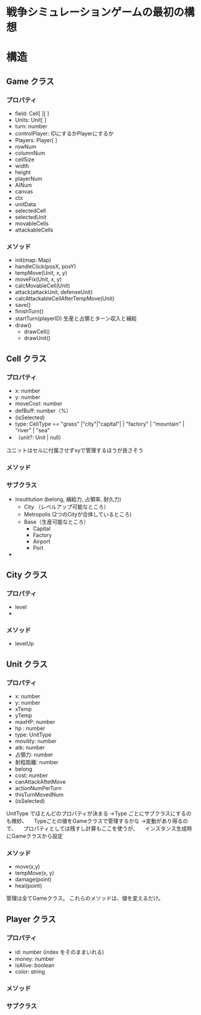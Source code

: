 # 戦争シミュレーションゲームの最初の構想



# 構造

## Game クラス

### プロパティ
* field: Cell[ ][ ]
* Units: Unit[ ]
* turn: number
* controlPlayer: IDにするかPlayerにするか
* Players: Player[ ]
* rowNum
* columnNum
* cellSize
* width
* height
* playerNum
* AINum
* canvas
* ctx
* unitData
* selectedCell
* selectedUnit
* movableCells
* attackableCells




### メソッド
* init(map: Map)
* handleClick(posX, posY)
* tempMove(Unit, x, y)
* moveFix(Unit, x, y)
* calcMovableCell(Unit)
* attack(attackUnit, defenseUnit)
* calcAttackableCellAfterTempMove(Unit)
* save()
* finishTurn()
* startTurn(playerID) 生産と占領とターン収入と補給
* draw()
  * drawCell()
  * drawUnit()
  





## Cell クラス

### プロパティ
* x: number
* y: number
* moveCost: number
* defBuff: number（%）
* (isSelected)
* type: CellType == "grass" |"city"|"capital"| | "factory" | "mountain" | "river" | "sea"
* （unit?: Unit | null）

ユニットはセルに付属させずxyで管理するほうが良さそう

### メソッド


### サブクラス
* Insutitution (belong, 補給力, 占領率, 耐久力)
    * City （レベルアップ可能なところ）
    * Metropolis (2つのCityが合体しているところ)
  * Base（生産可能なところ）
    * Capital
    * Factory
    * Airport
    * Port
*


## City クラス

### プロパティ
* level
* 

### メソッド
* levelUp



## Unit クラス

### プロパティ
* x: number
* y: number
* xTemp
* yTemp
* maxHP: number
* hp : number
* type: UnitType
* movility: number
* atk: number
* 占領力: number
* 射程距離: number
* belong
* cost: number
* canAttackAftetMove
* actionNumPerTurn
* thisTurnMovedNum
* (isSelected)

UnitType でほとんどのプロパティが決まる
→Type ごとにサブクラスにするのも微妙、
　Typeごとの値をGameクラスで管理するかな
→変動があり得るので、
　プロパティとしては残すし計算もここを使うが、
　インスタンス生成時にGameクラスから設定

### メソッド
* move(x,y)
* tempMove(x, y)
* damage(point)
* heal(point)

管理は全てGameクラス。
これらのメソッドは、値を変えるだけ。



## Player クラス

### プロパティ
* id: number (index をそのままいれる)
* money: number
* isAlive: boolean
* color: string


### メソッド


### サブクラス